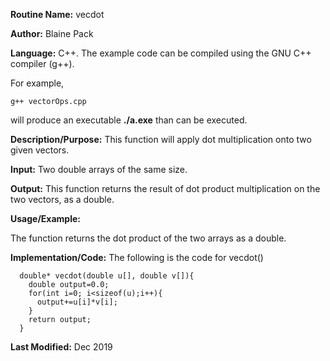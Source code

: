 **Routine Name:**           vecdot

**Author:** Blaine Pack

**Language:** C++. The example code can be compiled using the GNU C++ compiler (g++).

For example,

    g++ vectorOps.cpp

will produce an executable **./a.exe** than can be executed.

**Description/Purpose:** This function will apply dot multiplication onto two given vectors.

**Input:** Two double arrays of the same size.

**Output:** This function returns the result of dot product multiplication on the two vectors, as a double.

**Usage/Example:**

The function returns the dot product of the two arrays as a double.

**Implementation/Code:** The following is the code for vecdot()

      double* vecdot(double u[], double v[]){
        double output=0.0;
        for(int i=0; i<sizeof(u);i++){
          output+=u[i]*v[i];
        }
        return output;
      }

**Last Modified:** Dec 2019
